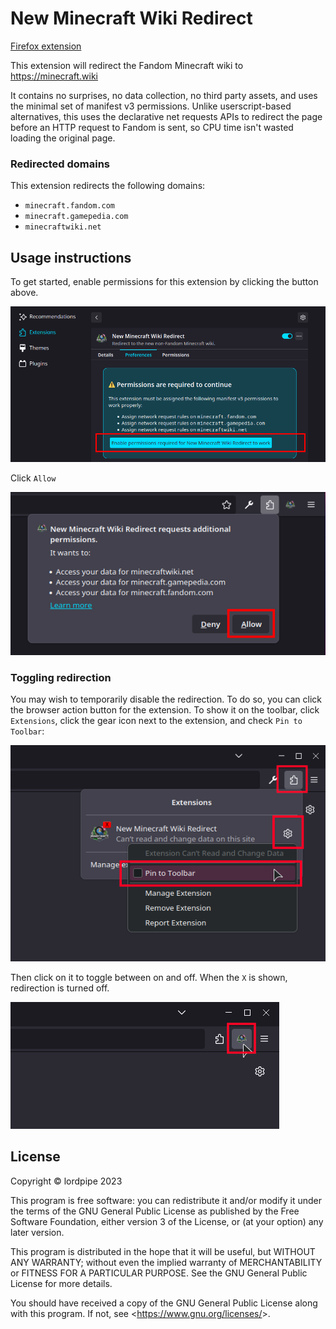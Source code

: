 New Minecraft Wiki Redirect
===========================

[Firefox extension](https://addons.mozilla.org/en-US/firefox/addon/new-minecraft-wiki-redirect/)

This extension will redirect the Fandom Minecraft wiki to <https://minecraft.wiki>

It contains no surprises, no data collection, no third party assets, and uses the minimal set of manifest v3 permissions. Unlike userscript-based alternatives, this uses the declarative net requests APIs to redirect the page before an HTTP request to Fandom is sent, so CPU time isn't wasted loading the original page.

### Redirected domains

This extension redirects the following domains:

- `minecraft.fandom.com`
- `minecraft.gamepedia.com`
- `minecraftwiki.net`

Usage instructions
------------------

To get started, enable permissions for this extension by clicking the button above.

![](img/tutorial/tutorial-1.png)

Click `Allow`

![](img/tutorial/tutorial-2.png)

### Toggling redirection

You may wish to temporarily disable the redirection. To do so, you can click the browser action button for the extension. To show it on the toolbar, click `Extensions`, click the gear icon next to the extension, and check `Pin to Toolbar`:

![](img/tutorial/tutorial-3.png)

Then click on it to toggle between on and off. When the `X` is shown, redirection is turned off.

![](img/tutorial/tutorial-4.png)

License
-------

Copyright © lordpipe 2023

This program is free software: you can redistribute it and/or modify it under the terms of the GNU General Public License as published by the Free Software Foundation, either version 3 of the License, or (at your option) any later version.

This program is distributed in the hope that it will be useful, but WITHOUT ANY WARRANTY; without even the implied warranty of MERCHANTABILITY or FITNESS FOR A PARTICULAR PURPOSE. See the GNU General Public License for more details.

You should have received a copy of the GNU General Public License along with this program. If not, see <<https://www.gnu.org/licenses/>>.

